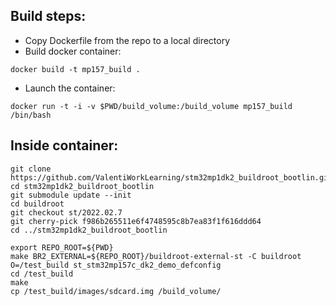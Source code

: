 ## Build steps:
* Copy Dockerfile from the repo to a local directory
* Build docker container:
```shell
docker build -t mp157_build .
```
* Launch the container:
```shell
docker run -t -i -v $PWD/build_volume:/build_volume mp157_build /bin/bash
```

## Inside container:
```shell
git clone https://github.com/ValentiWorkLearning/stm32mp1dk2_buildroot_bootlin.git
cd stm32mp1dk2_buildroot_bootlin
git submodule update --init
cd buildroot 
git checkout st/2022.02.7
git cherry-pick f986b265511e6f4748595c8b7ea83f1f616ddd64
cd ../stm32mp1dk2_buildroot_bootlin

export REPO_ROOT=${PWD}
make BR2_EXTERNAL=${REPO_ROOT}/buildroot-external-st -C buildroot O=/test_build st_stm32mp157c_dk2_demo_defconfig
cd /test_build
make
cp /test_build/images/sdcard.img /build_volume/
```
